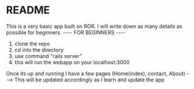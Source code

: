 # README

This is a very basic app built on ROR. I will write down as many details as possible for beginners.
 ---- FOR BEGINNERS ----
 1. clone the repo
 2. cd into the directory
 3. use command "rails server"
 4. this will run the webapp on your localhost:3000
 
 Once its up and running I have a few pages (Home(index), contact, About)
---> This will be updated accordingly as I learn and update the app

